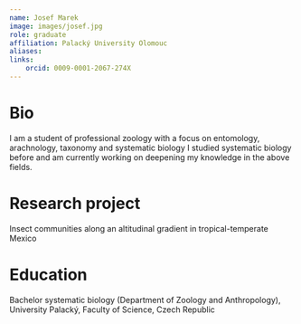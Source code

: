 ```yaml
---
name: Josef Marek 
image: images/josef.jpg
role: graduate
affiliation: Palacký University Olomouc
aliases:
links:
    orcid: 0009-0001-2067-274X 
---
```


# Bio

I am a student of professional zoology with a focus on entomology, arachnology, taxonomy and systematic biology I studied systematic biology before and am currently working on deepening my knowledge in the above fields.

# Research project

Insect communities along an altitudinal gradient in tropical-temperate Mexico

# Education


Bachelor systematic biology (Department of Zoology and Anthropology), University Palacký, Faculty of Science, Czech Republic

